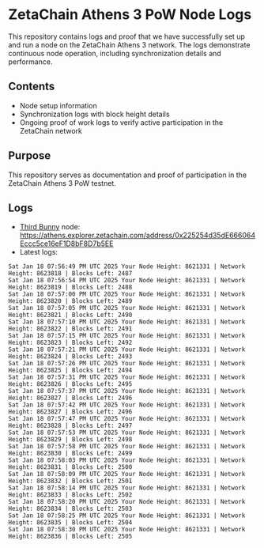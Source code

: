 # ZetaChain Athens 3 PoW Node Logs
This repository contains logs and proof that we have successfully set up and run a node on the ZetaChain Athens 3 network. The logs demonstrate continuous node operation, including synchronization details and performance.

## Contents
- Node setup information
- Synchronization logs with block height details
- Ongoing proof of work logs to verify active participation in the ZetaChain network

## Purpose
This repository serves as documentation and proof of participation in the ZetaChain Athens 3 PoW testnet.

## Logs

- [Third Bunny](https://thirdbunny.xyz/) node: https://athens.explorer.zetachain.com/address/0x225254d35dE666064Eccc5ce16eF1D8bF8D7b5EE
- Latest logs:
```
Sat Jan 18 07:56:49 PM UTC 2025 Your Node Height: 8621331 | Network Height: 8623818 | Blocks Left: 2487
Sat Jan 18 07:56:54 PM UTC 2025 Your Node Height: 8621331 | Network Height: 8623819 | Blocks Left: 2488
Sat Jan 18 07:57:00 PM UTC 2025 Your Node Height: 8621331 | Network Height: 8623820 | Blocks Left: 2489
Sat Jan 18 07:57:05 PM UTC 2025 Your Node Height: 8621331 | Network Height: 8623821 | Blocks Left: 2490
Sat Jan 18 07:57:10 PM UTC 2025 Your Node Height: 8621331 | Network Height: 8623822 | Blocks Left: 2491
Sat Jan 18 07:57:15 PM UTC 2025 Your Node Height: 8621331 | Network Height: 8623823 | Blocks Left: 2492
Sat Jan 18 07:57:21 PM UTC 2025 Your Node Height: 8621331 | Network Height: 8623824 | Blocks Left: 2493
Sat Jan 18 07:57:26 PM UTC 2025 Your Node Height: 8621331 | Network Height: 8623825 | Blocks Left: 2494
Sat Jan 18 07:57:31 PM UTC 2025 Your Node Height: 8621331 | Network Height: 8623826 | Blocks Left: 2495
Sat Jan 18 07:57:37 PM UTC 2025 Your Node Height: 8621331 | Network Height: 8623827 | Blocks Left: 2496
Sat Jan 18 07:57:42 PM UTC 2025 Your Node Height: 8621331 | Network Height: 8623827 | Blocks Left: 2496
Sat Jan 18 07:57:47 PM UTC 2025 Your Node Height: 8621331 | Network Height: 8623828 | Blocks Left: 2497
Sat Jan 18 07:57:53 PM UTC 2025 Your Node Height: 8621331 | Network Height: 8623829 | Blocks Left: 2498
Sat Jan 18 07:57:58 PM UTC 2025 Your Node Height: 8621331 | Network Height: 8623830 | Blocks Left: 2499
Sat Jan 18 07:58:03 PM UTC 2025 Your Node Height: 8621331 | Network Height: 8623831 | Blocks Left: 2500
Sat Jan 18 07:58:09 PM UTC 2025 Your Node Height: 8621331 | Network Height: 8623832 | Blocks Left: 2501
Sat Jan 18 07:58:14 PM UTC 2025 Your Node Height: 8621331 | Network Height: 8623833 | Blocks Left: 2502
Sat Jan 18 07:58:20 PM UTC 2025 Your Node Height: 8621331 | Network Height: 8623834 | Blocks Left: 2503
Sat Jan 18 07:58:25 PM UTC 2025 Your Node Height: 8621331 | Network Height: 8623835 | Blocks Left: 2504
Sat Jan 18 07:58:30 PM UTC 2025 Your Node Height: 8621331 | Network Height: 8623836 | Blocks Left: 2505
```
